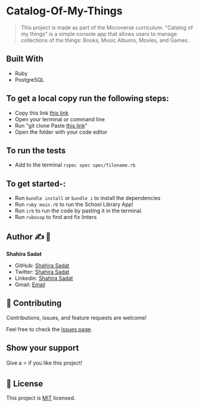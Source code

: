 # Catalog-Of-My-Things

> This project is made as part of the Microverse curriculum. 
> "Catalog of my things" is a simple console app that allows users to manage collections of the things: 
> Books, Music Albums, Movies, and Games.

## Built With

- Ruby
- PostgreSQL

## To get a local copy run the following steps:

- Copy this link [this link](https://github.com/shahira-sadat/Catalog-of-My-Things)
- Open your terminal or command line
- Run "git clone Paste [this link](https://github.com/shahira-sadat/Catalog-of-My-Things)"
- Open the folder with your code editor

## To run the tests
- Add to the terminal `rspec spec spec/filename.rb`

## To get started-:

- Run `bundle install` or `bundle i` to install the dependencies
- Run `ruby main.rb` to run the School Library App!
- Run `irb` to run the code by pasting it in the terminal.
- Run `rubocop` to find and fix linters

## Author :writing_hand: :busts_in_silhouette:

 **Shahira Sadat**

- GitHub: [Shahira Sadat](https://github.com/shahira-sadat)
- Twitter: [Shahira Sadat](https://twitter.com/SadatShahira)
- Linkedin: [Shahira Sadat](https://www.linkedin.com/in/shahira-sadat-49b402199)
- Gmail: [Email](shahira.sadat1@gmail.com)


## 🤝 Contributing

Contributions, issues, and feature requests are welcome!

Feel free to check the [issues page](../../issues/).

## Show your support

Give a ⭐️ if you like this project!

## 📝 License

This project is [MIT](./MIT.md) licensed.
